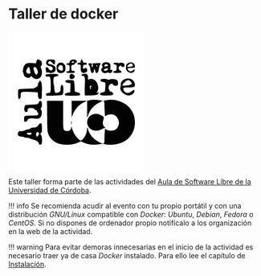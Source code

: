 # Taller de docker

![Aula Software Libre de la UCO](images/logoasl.png)

Este taller forma parte de las actividades del [Aula de Software Libre de la
Universidad de Córdoba](https://www.uco.es/aulasoftwarelibre).

!!! info
    Se recomienda acudir al evento con tu propio portátil y con una distribución _GNU/Linux_ compatible con _Docker_: _Ubuntu_, _Debian_, _Fedora_ o _CentOS_. Si no dispones de ordenador propio notifícalo a los organización en la web de la actividad.

!!! warning
    Para evitar demoras innecesarias en el inicio de la actividad es necesario traer ya de casa _Docker_ instalado. Para ello lee el capítulo de [Instalación](./installation).
